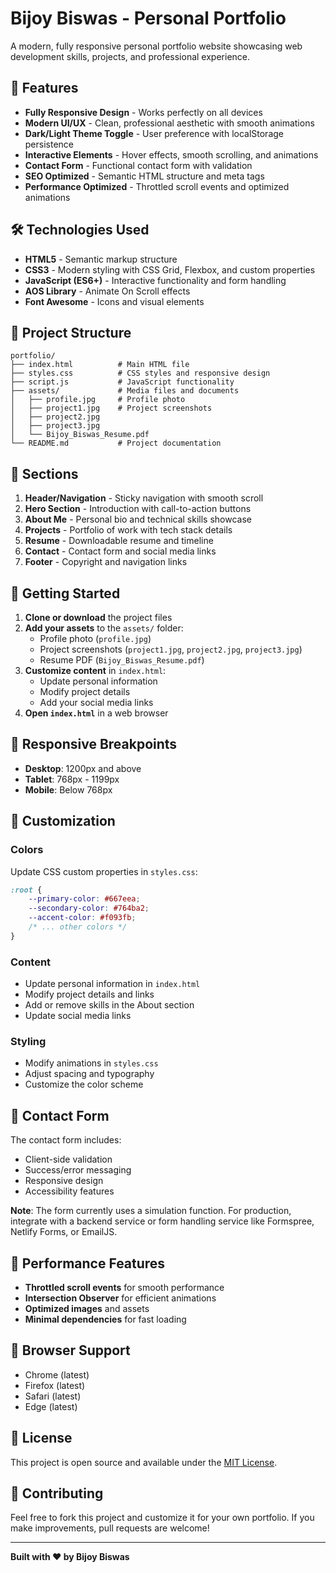 # Bijoy Biswas - Personal Portfolio

A modern, fully responsive personal portfolio website showcasing web development skills, projects, and professional experience.

## 🚀 Features

- **Fully Responsive Design** - Works perfectly on all devices
- **Modern UI/UX** - Clean, professional aesthetic with smooth animations
- **Dark/Light Theme Toggle** - User preference with localStorage persistence
- **Interactive Elements** - Hover effects, smooth scrolling, and animations
- **Contact Form** - Functional contact form with validation
- **SEO Optimized** - Semantic HTML structure and meta tags
- **Performance Optimized** - Throttled scroll events and optimized animations

## 🛠️ Technologies Used

- **HTML5** - Semantic markup structure
- **CSS3** - Modern styling with CSS Grid, Flexbox, and custom properties
- **JavaScript (ES6+)** - Interactive functionality and form handling
- **AOS Library** - Animate On Scroll effects
- **Font Awesome** - Icons and visual elements

## 📁 Project Structure

```
portfolio/
├── index.html          # Main HTML file
├── styles.css          # CSS styles and responsive design
├── script.js           # JavaScript functionality
├── assets/             # Media files and documents
│   ├── profile.jpg     # Profile photo
│   ├── project1.jpg    # Project screenshots
│   ├── project2.jpg
│   ├── project3.jpg
│   └── Bijoy_Biswas_Resume.pdf
└── README.md           # Project documentation
```

## 🎨 Sections

1. **Header/Navigation** - Sticky navigation with smooth scroll
2. **Hero Section** - Introduction with call-to-action buttons
3. **About Me** - Personal bio and technical skills showcase
4. **Projects** - Portfolio of work with tech stack details
5. **Resume** - Downloadable resume and timeline
6. **Contact** - Contact form and social media links
7. **Footer** - Copyright and navigation links

## 🚀 Getting Started

1. **Clone or download** the project files
2. **Add your assets** to the `assets/` folder:
   - Profile photo (`profile.jpg`)
   - Project screenshots (`project1.jpg`, `project2.jpg`, `project3.jpg`)
   - Resume PDF (`Bijoy_Biswas_Resume.pdf`)
3. **Customize content** in `index.html`:
   - Update personal information
   - Modify project details
   - Add your social media links
4. **Open `index.html`** in a web browser

## 📱 Responsive Breakpoints

- **Desktop**: 1200px and above
- **Tablet**: 768px - 1199px
- **Mobile**: Below 768px

## 🎯 Customization

### Colors
Update CSS custom properties in `styles.css`:
```css
:root {
    --primary-color: #667eea;
    --secondary-color: #764ba2;
    --accent-color: #f093fb;
    /* ... other colors */
}
```

### Content
- Update personal information in `index.html`
- Modify project details and links
- Add or remove skills in the About section
- Update social media links

### Styling
- Modify animations in `styles.css`
- Adjust spacing and typography
- Customize the color scheme

## 📧 Contact Form

The contact form includes:
- Client-side validation
- Success/error messaging
- Responsive design
- Accessibility features

**Note**: The form currently uses a simulation function. For production, integrate with a backend service or form handling service like Formspree, Netlify Forms, or EmailJS.

## 🌟 Performance Features

- **Throttled scroll events** for smooth performance
- **Intersection Observer** for efficient animations
- **Optimized images** and assets
- **Minimal dependencies** for fast loading

## 📄 Browser Support

- Chrome (latest)
- Firefox (latest)
- Safari (latest)
- Edge (latest)

## 📝 License

This project is open source and available under the [MIT License](LICENSE).

## 🤝 Contributing

Feel free to fork this project and customize it for your own portfolio. If you make improvements, pull requests are welcome!

---

**Built with ❤️ by Bijoy Biswas**